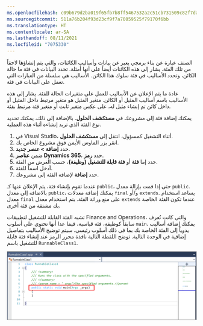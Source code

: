 ```yaml
---
ms.openlocfilehash: c09b679d2ba019f65fb7b8ff5467532a2c51cb731509c82f7da7a6a70038cecf
ms.sourcegitcommit: 511a76b204f93d23cf9f7a70059525f79170f6bb
ms.translationtype: HT
ms.contentlocale: ar-SA
ms.lasthandoff: 08/11/2021
ms.locfileid: "7075330"
---
```

الصنف عبارة عن بناء برمجي يعبر عن بيانات وأساليب الكائنات، والتي يتم إنشاؤها لاحقاً من تلك الفئة. يشار إلى هذه الكائنات أيضاً على أنها أمثلة. تحدد البيانات في فئة ما حالة الكائن، وتحدد الأساليب في فئة سلوك هذا الكائن. الأساليب هي سلسلة من العبارات التي تعمل على البيانات في فئة. 

عادة ما يتم الإعلان عن الأساليب للعمل على متغيرات الحالة للفئة. يشار إلى هذه الأساليب باسم أساليب المثيل أو الكائن. متغير المثيل هو متغير مرتبط داخل المثيل أو داخل كائن تم إنشاء مثيل له، على عكس متغير ثابت أو متغير فئة مرتبط بفئة. 

يمكنك إضافة فئة إلى مشروعك في **مستكشف الحلول**. بالإضافة إلى ذلك، يمكنك تحديد نوع الفئة الذي تريد إنشاءه أثناء هذه العملية.

1.  في Visual Studio، أثناء التشغيل كمسؤول، انتقل إلى **مستكشف الحلول**.
2.  انقر بزر الماوس الأيمن فوق مشروع الخاص بك.
3.  حدد **إضافة > عنصر جديد**.
4.  ضمن **عناصر Dynamics 365**، حدد **رمز**.
5.  حدد إما **فئة** أو **فئة قابلة للتشغيل (وظيفة)**، حسب الغرض من الفئة.
6.  أدخل اسماً للفئة.
7.  حدد **إضافة** لإضافة الفئة إلى مشروعك.

عندما تقوم بإنشاء فئة، يتم الإعلان عنها كـ `public`، حتى إذا قمت بإزالة معدل `public`. بالاضافه إلى معدل `public`، يمكنك إضافة معدلات `final` و/أو `extends`. يساعد استخدام معدل `final` على منع وراثة الفئة. يتم استخدام معدل `extends` عندما تكون الفئة الخاصة بك مشتقة من فئة أخرى.

تشبه الفئة القابلة للتشغيل لتطبيقات Finance and Operations، والتي كانت تُعرف سابقاً كوظيفة، فئة قياسية، فيما عدا أنها تحتوي على أسلوب `main`. يمكنك إضافة أساليب يدوياً إلى الفئة الخاصة بك بما في ذلك أسلوب رئيسي. سيتم توضيح الأساليب بتفاصيل إضافية في الوحدة التالية.
توضح اللقطة التالية نافذة محرر الرمز عند إنشاء فئة قابلة للتشغيل باسم `RunnableClass1`.

![تُظهر لقطة الشاشة هذه الرمز المعروض عند إضافة فئة قابلة للتشغيل إلى مشروع.](../media/runnable-class.png)
